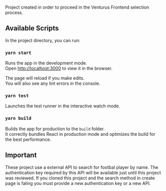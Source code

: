 Project created in order to proceed in the Venturus Frontend selection process.

## Available Scripts

In the project directory, you can run:

### `yarn start`

Runs the app in the development mode.<br />
Open [http://localhost:3000](http://localhost:3000) to view it in the browser.

The page will reload if you make edits.<br />
You will also see any lint errors in the console.

### `yarn test`

Launches the test runner in the interactive watch mode.<br />

### `yarn build`

Builds the app for production to the `build` folder.<br />
It correctly bundles React in production mode and optimizes the build for the best performance.

## Important

These project use a external API to search for footbal player by name. The authentication key required by
this API will be available just until this project was reviewed. If you cloned this project and the search
method in create page is faling you must provide a new authentication key or a new API.
